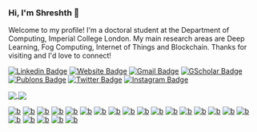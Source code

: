 ### Hi, I'm Shreshth 👋

Welcome to my profile! I'm a doctoral student at the Department of Computing, Imperial College London. My main research areas are Deep Learning, Fog Computing, Internet of Things and Blockchain. Thanks for visiting and I'd love to connect!

[![Linkedin Badge](https://img.shields.io/badge/-shreshth_tuli-blue?style=flat&logo=Linkedin&logoColor=white&link=https://www.linkedin.com/in/shreshth-tuli)](https://www.linkedin.com/in/shreshth-tuli)
[![Website Badge](https://img.shields.io/badge/-github.io-47CCCC?style=flat&logo=Google-Chrome&logoColor=white&link=https://shreshthtuli.github.io/)](https://shreshthtuli.github.io/)
[![Gmail Badge](https://img.shields.io/badge/-shreshthtuli-c14438?style=flat&logo=Gmail&logoColor=white&link=mailto:shreshthtuli@gmail.com)](mailto:shreshthtuli@gmail.com)
[![GScholar Badge](https://img.shields.io/badge/-Shreshth_Tuli-4285f4?style=flat&logo=Google-Scholar&logoColor=white&link=https://scholar.google.com/citations?user=oD3zEsMAAAAJ)](https://scholar.google.com/citations?user=oD3zEsMAAAAJ)
[![Publons Badge](https://img.shields.io/badge/-Shreshth_Tuli-336699?style=flat&logo=Publons&logoColor=white&link=https://publons.com/a/AAK-1236-2020/)](https://publons.com/a/AAK-1236-2020/)
[![Twitter Badge](https://img.shields.io/badge/-@ShreshthTuli-1ca0f1?style=flat&labelColor=1ca0f1&logo=twitter&logoColor=white&link=https://twitter.com/ShreshthTuli)](https://twitter.com/ShreshthTuli)
[![Instagram Badge](https://img.shields.io/badge/-@shreshth475-purple?style=flat&logo=instagram&logoColor=white&link=https://instagram.com/shreshth475/)](https://instagram.com/shreshth475)

<a href="https://github.com/shreshthtuli">
  <img align="center" src="https://github-readme-stats.vercel.app/api?username=shreshthtuli&&show_icons=true" />
</a>
<a href="https://github.com/shreshthtuli">
  <img align="center" src="https://github-readme-stats.vercel.app/api/top-langs/?username=shreshthtuli&layout=compact&hide=css,VHDL&exclude_repo=keras-py2cpp,ai4cpp,Engineering-Drawing-software,FogBus,BlackJack,List-Scheduling,Adaptive-profiling-with-Q-learning,SAT-Formulator,High-availability-clustering-of-Odroid-SBC,CloudSim,AMMU-gem5,android-6.0.1_kernel,OpenMP,Principal-Component-Analysis-CUDA,xv6,Pattern-Matching,Goodix-Gt9xx-driver,OpenMP,Principal-Component-Analysis,Cache-Bandwidth-Optimization,android-7.1.2_kernel,k-Means-clustering-parallel,xv6-public,Machine-Learning,ai4cpp,4-Way-set-associative-lockable-cache,COL719_Assignments,Adaptive-profiling-with-Q-learning,Conference-Scheduler,8-Puzzle-game-Djikstras-algorithm,B-Tree-data-structure-with-duplicates-in-java,Image-compression-with-Java,&langs_count=10" />
</a>


[![b](https://img.shields.io/badge/-3776AB?style=flat&logo=python&logoColor=white&link=https://github.com/shreshthtuli)]()
[![b](https://img.shields.io/badge/-F37626?style=flat&logo=jupyter&logoColor=white&link=https://github.com/shreshthtuli)]()
[![b](https://img.shields.io/badge/-EE4C2C?style=flat&logo=pytorch&logoColor=white&link=https://github.com/shreshthtuli)]()
[![b](https://img.shields.io/badge/-FF6F00?style=flat&logo=tensorflow&logoColor=white&link=https://github.com/shreshthtuli)]()
[![b](https://img.shields.io/badge/-EE0000?style=flat&logo=ansible&logoColor=white&link=https://github.com/shreshthtuli)]()
[![b](https://img.shields.io/badge/-2496ED?style=flat&logo=docker&logoColor=white&link=https://github.com/shreshthtuli)]()
[![b](https://img.shields.io/badge/-326CE5?style=flat&logo=kubernetes&logoColor=white&link=https://github.com/shreshthtuli)]()
[![b](https://img.shields.io/badge/-E25A1C?style=flat&logo=apache-spark&logoColor=white&link=https://github.com/shreshthtuli)]()
[![b](https://img.shields.io/badge/-0089D6?style=flat&logo=microsoft-azure&logoColor=white&link=https://github.com/shreshthtuli)]()
[![b](https://img.shields.io/badge/-0078D7?style=flat&logo=azure-devops&logoColor=white&link=https://github.com/shreshthtuli)]()
[![b](https://img.shields.io/badge/-0062AD?style=flat&logo=azure-functions&logoColor=white&link=https://github.com/shreshthtuli)]()
[![b](https://img.shields.io/badge/-232F3E?style=flat&logo=amazon-aws&logoColor=white&link=https://github.com/shreshthtuli)]()
[![b](https://img.shields.io/badge/-4479A1?style=flat&logo=mysql&logoColor=white&link=https://github.com/shreshthtuli)]()
[![b](https://img.shields.io/badge/-00599C?style=flat&logo=C&logoColor=white&link=https://github.com/shreshthtuli)]()
[![b](https://img.shields.io/badge/-007396?style=flat&logo=java&logoColor=white&link=https://github.com/shreshthtuli)]()
[![b](https://img.shields.io/badge/-F7DF1E?style=flat&logo=javascript&logoColor=white&link=https://github.com/shreshthtuli)]()
[![b](https://img.shields.io/badge/-339933?style=flat&logo=node.js&logoColor=white&link=https://github.com/shreshthtuli)]()
[![b](https://img.shields.io/badge/-777BB4?style=flat&logo=php&logoColor=white&link=https://github.com/shreshthtuli)]()
[![b](https://img.shields.io/badge/-E34F26?style=flat&logo=html5&logoColor=white&link=https://github.com/shreshthtuli)]()
[![b](https://img.shields.io/badge/-41CD52?style=flat&logo=qt&logoColor=white&link=https://github.com/shreshthtuli)]()
[![b](https://img.shields.io/badge/-00979D?style=flat&logo=arduino&logoColor=white&link=https://github.com/shreshthtuli)]()
[![b](https://img.shields.io/badge/-AB2B28?style=flat&logo=freebsd&logoColor=white&link=https://github.com/shreshthtuli)]()


<!--
**shreshthtuli/shreshthtuli** is a ✨ _special_ ✨ repository because its `README.md` (this file) appears on your GitHub profile.

Here are some ideas to get you started:

- 🔭 I’m currently working on ...
- 🌱 I’m currently learning ...
- 👯 I’m looking to collaborate on ...
- 🤔 I’m looking for help with ...
- 💬 Ask me about ...
- 📫 How to reach me: ...
- 😄 Pronouns: ...
- ⚡ Fun fact: ...
-->
